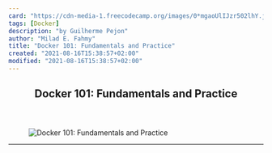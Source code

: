 ```yaml
---
card: "https://cdn-media-1.freecodecamp.org/images/0*mgaoUlIJzr502lhY.jpg"
tags: [Docker]
description: "by Guilherme Pejon"
author: "Milad E. Fahmy"
title: "Docker 101: Fundamentals and Practice"
created: "2021-08-16T15:38:57+02:00"
modified: "2021-08-16T15:38:57+02:00"
---
```

<div class="site-wrapper">
<main id="site-main" class="site-main outer">
<div class="inner">
<article class="post-full post tag-docker tag-python tag-nginx tag-tech tag-productivity ">
<header class="post-full-header">
<h1 class="post-full-title">Docker 101: Fundamentals and Practice</h1>
</header>
<figure class="post-full-image">
<picture>
<source media="(max-width: 700px)" sizes="1px" srcset="data:image/gif;base64,R0lGODlhAQABAIAAAAAAAP///yH5BAEAAAAALAAAAAABAAEAAAIBRAA7 1w">
<source media="(min-width: 701px)" sizes="(max-width: 800px) 400px,
(max-width: 1170px) 700px,
1400px" srcset="https://cdn-media-1.freecodecamp.org/images/0*mgaoUlIJzr502lhY.jpg 300w,
https://cdn-media-1.freecodecamp.org/images/0*mgaoUlIJzr502lhY.jpg 600w,
https://cdn-media-1.freecodecamp.org/images/0*mgaoUlIJzr502lhY.jpg 1000w,
https://cdn-media-1.freecodecamp.org/images/0*mgaoUlIJzr502lhY.jpg 2000w">
<img onerror="this.style.display='none'" src="https://cdn-media-1.freecodecamp.org/images/0*mgaoUlIJzr502lhY.jpg" alt="Docker 101: Fundamentals and Practice">
</picture>
</figure>
<section class="post-full-content">
<div class="post-content medium-migrated-article">
</div>
<hr>
</section>
</article>
</div>
</main>
</div>
<!-- Google Tag Manager (noscript) -->
<!-- End Google Tag Manager (noscript) -->
